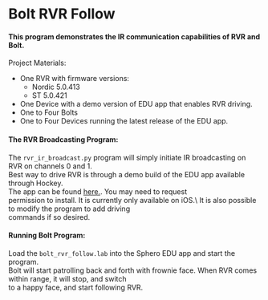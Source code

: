 # Bolt RVR Follow

#### This program demonstrates the IR communication capabilities of RVR and Bolt.

Project Materials:
- One RVR with firmware versions:
    - Nordic 5.0.413
    - ST 5.0.421
- One Device with a demo version of EDU app that enables RVR driving.
- One to Four Bolts
- One to Four Devices running the latest release of the EDU app.

#### The RVR Broadcasting Program:
The `rvr_ir_broadcast.py` program will simply initiate IR broadcasting on RVR on channels 0 and 1.\
Best way to drive RVR is through a demo build of the EDU app available through Hockey.\
The app can be found [here.](https://rink.hockeyapp.net/apps/453797ecab6c4b7bab0ecb4d34be337d). You may need to request\
permission to install. It is currently only available on iOS.\  It is also possible to modify the program to add driving\
commands if so desired. 

#### Running Bolt Program:
Load the `bolt_rvr_follow.lab` into the Sphero EDU app and start the program.\
Bolt will start patrolling back and forth with frownie face. When RVR comes within range, it will stop, and switch\
to a happy face, and start following RVR.
